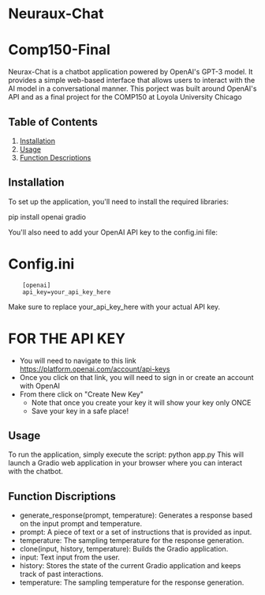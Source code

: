 # Neuraux-Chat
# Comp150-Final
 Neurax-Chat is a chatbot application powered by OpenAI's GPT-3 model. It provides a simple web-based interface that allows users to interact with the AI model in a conversational manner. This porject was built around OpenAI's API and as a final project for the COMP150 at Loyola University Chicago

## Table of Contents

1. [Installation](#installation)
2. [Usage](#usage)
3. [Function Descriptions](#function-descriptions)

## Installation

To set up the application, you'll need to install the required libraries:

pip install openai gradio

You'll also need to add your OpenAI API key to the config.ini file:

# Config.ini

```
    [openai]
    api_key=your_api_key_here
```
Make sure to replace your_api_key_here with your actual API key.

# FOR THE API KEY
- You will need to navigate to this link https://platform.openai.com/account/api-keys
- Once you click on that link, you will need to sign in or create an account with OpenAI
- From there click on "Create New Key" 
  - Note that once you create your key it will show your key only ONCE
  - Save your key in a safe place!

## Usage
To run the application, simply execute the script:
python app.py
This will launch a Gradio web application in your browser where you can interact with the chatbot.

## Function Discriptions
- generate_response(prompt, temperature): Generates a response based on the input prompt and temperature.
- prompt: A piece of text or a set of instructions that is provided as input.
- temperature: The sampling temperature for the response generation.
- clone(input, history, temperature): Builds the Gradio application.
- input: Text input from the user.
- history: Stores the state of the current Gradio application and keeps track of past interactions.
- temperature: The sampling temperature for the response generation.
